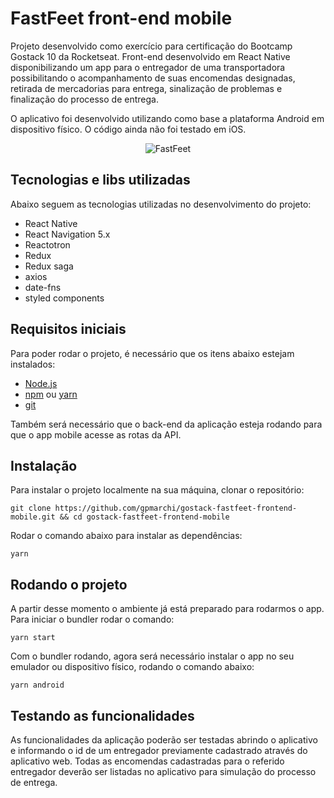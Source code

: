 # FastFeet front-end mobile

Projeto desenvolvido como exercício para certificação do Bootcamp Gostack 10 da Rocketseat. Front-end desenvolvido em React Native disponibilizando um app para o entregador de uma transportadora possibilitando o acompanhamento de suas encomendas designadas, retirada de mercadorias para entrega, sinalização de problemas e finalização do processo de entrega.

O aplicativo foi desenvolvido utilizando como base a plataforma Android em dispositivo físico. O código ainda não foi testado em iOS.

<div align="center">
    <img alt="FastFeet" title="FastFeet" src=".github/fastfeet-mobile.gif" />
</div>

## Tecnologias e libs utilizadas

Abaixo seguem as tecnologias utilizadas no desenvolvimento do projeto:

- React Native
- React Navigation 5.x
- Reactotron
- Redux
- Redux saga
- axios
- date-fns
- styled components

## Requisitos iniciais

Para poder rodar o projeto, é necessário que os itens abaixo estejam instalados:

- [Node.js](https://nodejs.org/en/download/)
- [npm](https://www.npmjs.com/get-npm) ou [yarn](https://classic.yarnpkg.com/en/docs/install/#mac-stable)
- [git](https://git-scm.com/downloads)

Também será necessário que o back-end da aplicação esteja rodando para que o app mobile acesse as rotas da API.

## Instalação

Para instalar o projeto localmente na sua máquina, clonar o repositório:

    git clone https://github.com/gpmarchi/gostack-fastfeet-frontend-mobile.git && cd gostack-fastfeet-frontend-mobile

Rodar o comando abaixo para instalar as dependências:

    yarn

## Rodando o projeto

A partir desse momento o ambiente já está preparado para rodarmos o app. Para iniciar o bundler rodar o comando:

    yarn start

Com o bundler rodando, agora será necessário instalar o app no seu emulador ou dispositivo físico, rodando o comando abaixo:

    yarn android

## Testando as funcionalidades

As funcionalidades da aplicação poderão ser testadas abrindo o aplicativo e informando o id de um entregador previamente cadastrado através do aplicativo web. Todas as encomendas cadastradas para o referido entregador deverão ser listadas no aplicativo para simulação do processo de entrega.
